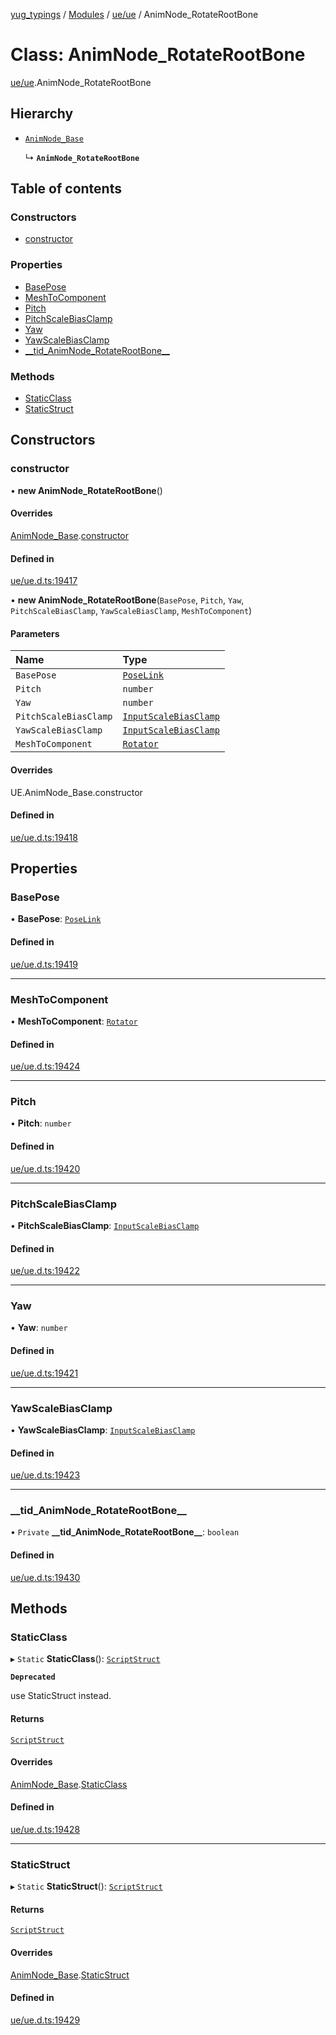 [yug_typings](../README.md) / [Modules](../modules.md) / [ue/ue](../modules/ue_ue.md) / AnimNode\_RotateRootBone

# Class: AnimNode\_RotateRootBone

[ue/ue](../modules/ue_ue.md).AnimNode_RotateRootBone

## Hierarchy

- [`AnimNode_Base`](ue_ue.AnimNode_Base.md)

  ↳ **`AnimNode_RotateRootBone`**

## Table of contents

### Constructors

- [constructor](ue_ue.AnimNode_RotateRootBone.md#constructor)

### Properties

- [BasePose](ue_ue.AnimNode_RotateRootBone.md#basepose)
- [MeshToComponent](ue_ue.AnimNode_RotateRootBone.md#meshtocomponent)
- [Pitch](ue_ue.AnimNode_RotateRootBone.md#pitch)
- [PitchScaleBiasClamp](ue_ue.AnimNode_RotateRootBone.md#pitchscalebiasclamp)
- [Yaw](ue_ue.AnimNode_RotateRootBone.md#yaw)
- [YawScaleBiasClamp](ue_ue.AnimNode_RotateRootBone.md#yawscalebiasclamp)
- [\_\_tid\_AnimNode\_RotateRootBone\_\_](ue_ue.AnimNode_RotateRootBone.md#__tid_animnode_rotaterootbone__)

### Methods

- [StaticClass](ue_ue.AnimNode_RotateRootBone.md#staticclass)
- [StaticStruct](ue_ue.AnimNode_RotateRootBone.md#staticstruct)

## Constructors

### constructor

• **new AnimNode_RotateRootBone**()

#### Overrides

[AnimNode_Base](ue_ue.AnimNode_Base.md).[constructor](ue_ue.AnimNode_Base.md#constructor)

#### Defined in

[ue/ue.d.ts:19417](https://github.com/YugMetaverse/yug_typings/blob/b7d9b19/ue/ue.d.ts#L19417)

• **new AnimNode_RotateRootBone**(`BasePose`, `Pitch`, `Yaw`, `PitchScaleBiasClamp`, `YawScaleBiasClamp`, `MeshToComponent`)

#### Parameters

| Name | Type |
| :------ | :------ |
| `BasePose` | [`PoseLink`](ue_ue.PoseLink.md) |
| `Pitch` | `number` |
| `Yaw` | `number` |
| `PitchScaleBiasClamp` | [`InputScaleBiasClamp`](ue_ue.InputScaleBiasClamp.md) |
| `YawScaleBiasClamp` | [`InputScaleBiasClamp`](ue_ue.InputScaleBiasClamp.md) |
| `MeshToComponent` | [`Rotator`](ue_ue_s.Rotator.md) |

#### Overrides

UE.AnimNode\_Base.constructor

#### Defined in

[ue/ue.d.ts:19418](https://github.com/YugMetaverse/yug_typings/blob/b7d9b19/ue/ue.d.ts#L19418)

## Properties

### BasePose

• **BasePose**: [`PoseLink`](ue_ue.PoseLink.md)

#### Defined in

[ue/ue.d.ts:19419](https://github.com/YugMetaverse/yug_typings/blob/b7d9b19/ue/ue.d.ts#L19419)

___

### MeshToComponent

• **MeshToComponent**: [`Rotator`](ue_ue_s.Rotator.md)

#### Defined in

[ue/ue.d.ts:19424](https://github.com/YugMetaverse/yug_typings/blob/b7d9b19/ue/ue.d.ts#L19424)

___

### Pitch

• **Pitch**: `number`

#### Defined in

[ue/ue.d.ts:19420](https://github.com/YugMetaverse/yug_typings/blob/b7d9b19/ue/ue.d.ts#L19420)

___

### PitchScaleBiasClamp

• **PitchScaleBiasClamp**: [`InputScaleBiasClamp`](ue_ue.InputScaleBiasClamp.md)

#### Defined in

[ue/ue.d.ts:19422](https://github.com/YugMetaverse/yug_typings/blob/b7d9b19/ue/ue.d.ts#L19422)

___

### Yaw

• **Yaw**: `number`

#### Defined in

[ue/ue.d.ts:19421](https://github.com/YugMetaverse/yug_typings/blob/b7d9b19/ue/ue.d.ts#L19421)

___

### YawScaleBiasClamp

• **YawScaleBiasClamp**: [`InputScaleBiasClamp`](ue_ue.InputScaleBiasClamp.md)

#### Defined in

[ue/ue.d.ts:19423](https://github.com/YugMetaverse/yug_typings/blob/b7d9b19/ue/ue.d.ts#L19423)

___

### \_\_tid\_AnimNode\_RotateRootBone\_\_

• `Private` **\_\_tid\_AnimNode\_RotateRootBone\_\_**: `boolean`

#### Defined in

[ue/ue.d.ts:19430](https://github.com/YugMetaverse/yug_typings/blob/b7d9b19/ue/ue.d.ts#L19430)

## Methods

### StaticClass

▸ `Static` **StaticClass**(): [`ScriptStruct`](ue_ue.ScriptStruct.md)

**`Deprecated`**

use StaticStruct instead.

#### Returns

[`ScriptStruct`](ue_ue.ScriptStruct.md)

#### Overrides

[AnimNode_Base](ue_ue.AnimNode_Base.md).[StaticClass](ue_ue.AnimNode_Base.md#staticclass)

#### Defined in

[ue/ue.d.ts:19428](https://github.com/YugMetaverse/yug_typings/blob/b7d9b19/ue/ue.d.ts#L19428)

___

### StaticStruct

▸ `Static` **StaticStruct**(): [`ScriptStruct`](ue_ue.ScriptStruct.md)

#### Returns

[`ScriptStruct`](ue_ue.ScriptStruct.md)

#### Overrides

[AnimNode_Base](ue_ue.AnimNode_Base.md).[StaticStruct](ue_ue.AnimNode_Base.md#staticstruct)

#### Defined in

[ue/ue.d.ts:19429](https://github.com/YugMetaverse/yug_typings/blob/b7d9b19/ue/ue.d.ts#L19429)
